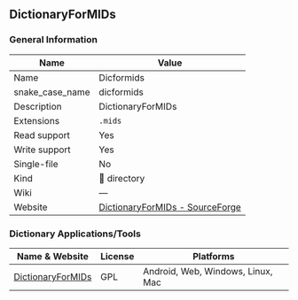 
## DictionaryForMIDs ##

### General Information ###
Name | Value
---- | -------
Name | Dicformids
snake_case_name | dicformids
Description | DictionaryForMIDs
Extensions | `.mids`
Read support | Yes
Write support | Yes
Single-file | No
Kind | 📁 directory
Wiki | ―
Website | [DictionaryForMIDs - SourceForge](http://dictionarymid.sourceforge.net/)






### Dictionary Applications/Tools ###
Name & Website | License | Platforms
-------------- | ------- | ---------
[DictionaryForMIDs](http://dictionarymid.sourceforge.net/) | GPL | Android, Web, Windows, Linux, Mac
